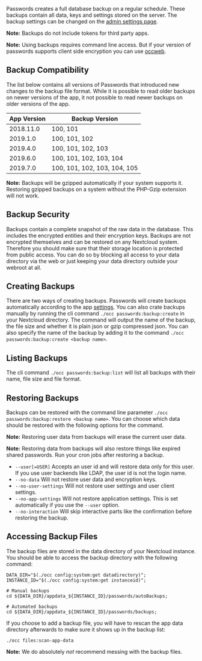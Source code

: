 Passwords creates a full database backup on a regular schedule.
These backups contain all data, keys and settings stored on the server.
The backup settings can be changed on the [admin settings page](./Administrative-Settings#Backup-Settings).

**Note:** Backups do not include tokens for third party apps.

**Note:** Using backups requires command line access. But if your version of passwords supports client side encryption you can use [occweb](https://apps.nextcloud.com/apps/occweb).

## Backup Compatibility
The list below contains all versions of Passwords that introduced new changes to the backup file format.
While it is possible to read older backups on newer versions of the app, it not possible to read newer backups on older versions of the app.

| App Version | Backup Version |
| --- | --- |
| 2018.11.0 | 100, 101 |
| 2019.1.0 | 100, 101, 102 |
| 2019.4.0 | 100, 101, 102, 103 |
| 2019.6.0 | 100, 101, 102, 103, 104 |
| 2019.7.0 | 100, 101, 102, 103, 104, 105 |

**Note:** Backups will be gzipped automatically if your system supports it.
Restoring gzipped backups on a system without the PHP-Gzip extension will not work.


## Backup Security
Backups contain a complete snapshot of the raw data in the database.
This includes the encrypted entities and their encryption keys.
Backups are not encrypted themselves and can be restored on any Nextcloud system.
Therefore you should make sure that their storage location is protected from public access.
You can do so by blocking all access to your data directory via the web or just keeping your data directory outside your webroot at all.


## Creating Backups
There are two ways of creating backups.
Passwords will create backups automatically according to the app [settings](./Administrative-Settings#Backup-Settings).
You can also crate backups manually by running the cli command `./occ passwords:backup:create` in your Nextcloud directory.
The command will output the name of the backup, the file size and whether it is plain json or gzip compressed json.
You can also specify the name of the backup by adding it to the command `./occ passwords:backup:create <backup name>`.


## Listing Backups
The cli command `./occ passwords:backup:list` will list all backups with their name, file size and file format.


## Restoring Backups
Backups can be restored with the command line parameter `./occ passwords:backup:restore <backup name>`.
You can choose which data should be restored with the following options for the command.

**Note:** Restoring user data from backups will erase the current user data.

**Note:** Restoring data from backups will also restore things like expired shared passwords. Run your cron jobs after restoring a backup.

* `--user[=USER]` Accepts an user id and will restore data only for this user. If you use user backends like LDAP, the user id is not the login name.
* `--no-data` Will not restore user data and encryption keys.
* `--no-user-settings` Will not restore user settings and user client settings.
* `--no-app-settings` Will not restore application settings. This is set automatically if you use the `--user` option.
* `--no-interaction` Will skip interactive parts like the confirmation before restoring the backup.


## Accessing Backup Files
The backup files are stored in the data directory of your Nextcloud instance.
You should be able to access the backup directory with the following command:

```
DATA_DIR="$(./occ config:system:get datadirectory)";
INSTANCE_ID="$(./occ config:system:get instanceid)";

# Manual backups
cd ${DATA_DIR}/appdata_${INSTANCE_ID}/passwords/autoBackups;

# Automated backups
cd ${DATA_DIR}/appdata_${INSTANCE_ID}/passwords/backups;
```

If you choose to add a backup file, you will have to rescan the app data directory afterwards to make sure it shows up in the backup list:

```
./occ files:scan-app-data
```

**Note:** We do absolutely _not_ recommend messing with the backup files.
